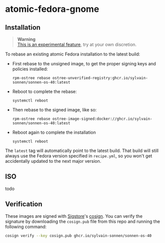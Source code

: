 # atomic-fedora-gnome

## Installation

> **Warning**  
> [This is an experimental feature](https://www.fedoraproject.org/wiki/Changes/OstreeNativeContainerStable), try at your own discretion.

To rebase an existing atomic Fedora installation to the latest build:

- First rebase to the unsigned image, to get the proper signing keys and policies installed:

  ```
  rpm-ostree rebase ostree-unverified-registry:ghcr.io/sylvain-sonnen/sonnen-os-40:latest
  ```

- Reboot to complete the rebase:

  ```
  systemctl reboot
  ```

- Then rebase to the signed image, like so:

  ```
  rpm-ostree rebase ostree-image-signed:docker://ghcr.io/sylvain-sonnen/sonnen-os-40:latest
  ```

- Reboot again to complete the installation

  ```
  systemctl reboot
  ```

The `latest` tag will automatically point to the latest build. That build will still always use the Fedora version specified in `recipe.yml`, so you won't get accidentally updated to the next major version.

## ISO

todo

## Verification

These images are signed with [Sigstore](https://www.sigstore.dev/)'s [cosign](https://github.com/sigstore/cosign). You can verify the signature by downloading the `cosign.pub` file from this repo and running the following command:

```bash
cosign verify --key cosign.pub ghcr.io/sylvain-sonnen/sonnen-os-40
```
